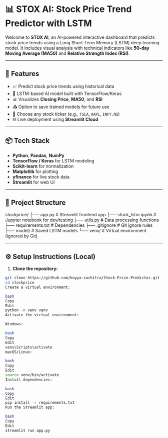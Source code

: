 # 📊 STOX AI: Stock Price Trend Predictor with LSTM

Welcome to **STOX AI**, an AI-powered interactive dashboard that predicts stock price trends using a Long Short-Term Memory (LSTM) deep learning model. It includes visual analysis with technical indicators like **50-day Moving Average (MA50)** and **Relative Strength Index (RSI)**.

---

## 🚀 Features

- 📈 Predict stock price trends using historical data
- 🤖 LSTM-based AI model built with TensorFlow/Keras
- 📊 Visualizes **Closing Price**, **MA50**, and **RSI**
- 📤 Option to save trained models for future use
- 🔎 Choose any stock ticker (e.g., `TSLA`, `AAPL`, `INFY.NS`)
- 🌐 Live deployment using **Streamlit Cloud**

---

## 📦 Tech Stack

- **Python**, **Pandas**, **NumPy**
- **TensorFlow / Keras** for LSTM modeling
- **Scikit-learn** for normalization
- **Matplotlib** for plotting
- **yfinance** for live stock data
- **Streamlit** for web UI

---

## 📁 Project Structure

stockprice/
├── app.py # Streamlit frontend app
├── stock_lstm.ipynb # Jupyter notebook for dev/testing
├── utils.py # Data processing functions
├── requirements.txt # Dependencies
├── .gitignore # Git ignore rules
├── model/ # Saved LSTM models
└── venv/ # Virtual environment (ignored by Git)

---

## ⚙️ Setup Instructions (Local)

1. **Clone the repository:**

```bash
git clone https://github.com/koyya-suchitra/Stock-Price-Predictor.git
cd stockprice
Create a virtual environment:

bash
Copy
Edit
python -m venv venv
Activate the virtual environment:

Windows:

bash
Copy
Edit
venv\Scripts\activate
macOS/Linux:

bash
Copy
Edit
source venv/bin/activate
Install dependencies:

bash
Copy
Edit
pip install -r requirements.txt
Run the Streamlit app:

bash
Copy
Edit
streamlit run app.py